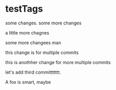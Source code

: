 # testTags
some changes.
some more changes

a little more chagnes

some more changees man

this change is for multiple commits

this is anothher change for more multiple commits

let's add third committttttt.

A fox is smart, maybe
